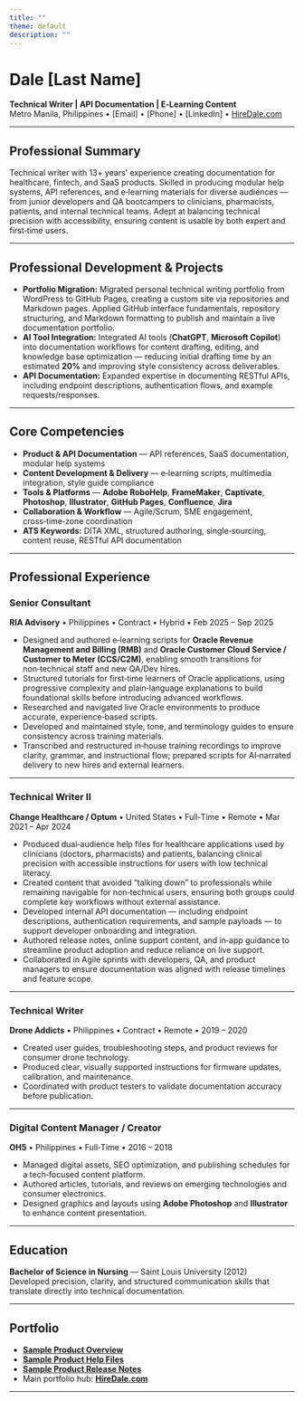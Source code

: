 ```yaml
---
title: ""
theme: default
description: ""
---
```

# Dale [Last Name]  
**Technical Writer | API Documentation | E‑Learning Content**  
Metro Manila, Philippines • [Email] • [Phone] • [LinkedIn] • [HireDale.com](https://hiredale.com)  

---

## **Professional Summary**  
Technical writer with 13+ years’ experience creating documentation for healthcare, fintech, and SaaS products. Skilled in producing modular help systems, API references, and e‑learning materials for diverse audiences — from junior developers and QA bootcampers to clinicians, pharmacists, patients, and internal technical teams. Adept at balancing technical precision with accessibility, ensuring content is usable by both expert and first‑time users.

---

## **Professional Development & Projects**  
- **Portfolio Migration:** Migrated personal technical writing portfolio from WordPress to GitHub Pages, creating a custom site via repositories and Markdown pages. Applied GitHub interface fundamentals, repository structuring, and Markdown formatting to publish and maintain a live documentation portfolio.  
- **AI Tool Integration:** Integrated AI tools (**ChatGPT**, **Microsoft Copilot**) into documentation workflows for content drafting, editing, and knowledge base optimization — reducing initial drafting time by an estimated **20%** and improving style consistency across deliverables.  
- **API Documentation:** Expanded expertise in documenting RESTful APIs, including endpoint descriptions, authentication flows, and example requests/responses.

---

## **Core Competencies**  
- **Product & API Documentation** — API references, SaaS documentation, modular help systems  
- **Content Development & Delivery** — e‑learning scripts, multimedia integration, style guide compliance  
- **Tools & Platforms** — **Adobe RoboHelp**, **FrameMaker**, **Captivate**, **Photoshop**, **Illustrator**, **GitHub Pages**, **Confluence**, **Jira**  
- **Collaboration & Workflow** — Agile/Scrum, SME engagement, cross‑time‑zone coordination  
- **ATS Keywords:** DITA XML, structured authoring, single‑sourcing, content reuse, RESTful API documentation  

---

## **Professional Experience**  

### **Senior Consultant**  
**RIA Advisory** • Philippines • Contract • Hybrid • Feb 2025 – Sep 2025  
- Designed and authored e‑learning scripts for **Oracle Revenue Management and Billing (RMB)** and **Oracle Customer Cloud Service / Customer to Meter (CCS/C2M)**, enabling smooth transitions for non‑technical staff and new QA/Dev hires.  
- Structured tutorials for first‑time learners of Oracle applications, using progressive complexity and plain‑language explanations to build foundational skills before introducing advanced workflows.  
- Researched and navigated live Oracle environments to produce accurate, experience‑based scripts.  
- Developed and maintained style, tone, and terminology guides to ensure consistency across training materials.  
- Transcribed and restructured in‑house training recordings to improve clarity, grammar, and instructional flow; prepared scripts for AI‑narrated delivery to new hires and external learners.  

---

### **Technical Writer II**  
**Change Healthcare / Optum** • United States • Full‑Time • Remote • Mar 2021 – Apr 2024  
- Produced dual‑audience help files for healthcare applications used by clinicians (doctors, pharmacists) and patients, balancing clinical precision with accessible instructions for users with low technical literacy.  
- Created content that avoided “talking down” to professionals while remaining navigable for non‑technical users, ensuring both groups could complete key workflows without external assistance.  
- Developed internal API documentation — including endpoint descriptions, authentication requirements, and sample payloads — to support developer onboarding and integration.  
- Authored release notes, online support content, and in‑app guidance to streamline product adoption and reduce reliance on live support.  
- Collaborated in Agile sprints with developers, QA, and product managers to ensure documentation was aligned with release timelines and feature scope.

---

### **Technical Writer**  
**Drone Addicts** • Philippines • Contract • Remote • 2019 – 2020  
- Created user guides, troubleshooting steps, and product reviews for consumer drone technology.  
- Produced clear, visually supported instructions for firmware updates, calibration, and maintenance.  
- Coordinated with product testers to validate documentation accuracy before publication.

---

### **Digital Content Manager / Creator**  
**OH5** • Philippines • Full‑Time • 2016 – 2018  
- Managed digital assets, SEO optimization, and publishing schedules for a tech‑focused content platform.  
- Authored articles, tutorials, and reviews on emerging technologies and consumer electronics.  
- Designed graphics and layouts using **Adobe Photoshop** and **Illustrator** to enhance content presentation.

---

## **Education**  
**Bachelor of Science in Nursing** — Saint Louis University (2012)  
Developed precision, clarity, and structured communication skills that translate directly into technical documentation.

---

## **Portfolio**  
- [**Sample Product Overview**](https://hiredale.github.io/daleydose/)  
- [**Sample Product Help Files**](https://hiredale.github.io/daleydose/help-files)  
- [**Sample Product Release Notes**](https://hiredale.github.io/daleydose/release-notes-v1.4)  
- Main portfolio hub: [**HireDale.com**](https://hiredale.com)

---
